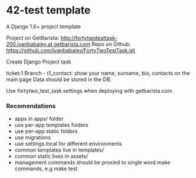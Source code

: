 42-test template
===========================

A Django 1.6+ project template

Project on GetBarista: http://fortytwotesttask-200.ivanbabaiev.at.getbarista.com
Repo on Github: https://github.com/ivanbabaiev/FortyTwoTestTask.git


Create Django Project task

ticket:1
Branch - t1_contact:
show your name, surname, bio, contacts on the main page
Data should be stored in the DB.

Use fortytwo_test_task.settings when deploying with getbarista.com

### Recomendations
* apps in apps/ folder
* use per-app templates folders
* use per-app static folders
* use migrations
* use settings.local for different environments
* common templates live in templates/
* common static lives in assets/
* management commands should be proxied to single word make commands, e.g make test


